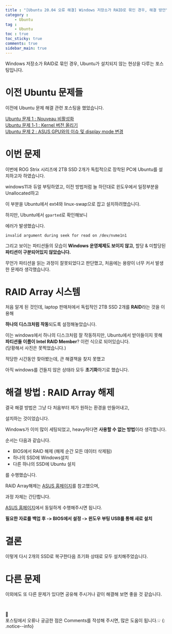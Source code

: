```yaml
---
title : "[Ubuntu 20.04 오류 해결] Windows 저장소가 RAID로 묶인 경우, 해결 방안"
category :
    - Ubuntu
tag :
    - Ubuntu
toc : true
toc_sticky: true
comments: true
sidebar_main: true
---
```


Windows 저장소가 RAID로 묶인 경우, Ubuntu가 설치되지 않는 현상을 다루는 포스팅입니다. 

# 이전 Ubuntu 문제들
이전에 Ubuntu 문제 해결 관련 포스팅을 했었습니다.

[Ubuntu 문제 1 : Nouveau 비활성화](https://lee-jaewon.github.io/ubuntu/CUDA/)<br>
[Ubuntu 문제 1-1 : Kernel 버전 올리기](https://lee-jaewon.github.io/ubuntu/Kernel_ver/)<br>
[Ubuntu 문제 2 : ASUS GPU와의 이슈 및 display mode 변경](https://lee-jaewon.github.io/ubuntu/ubuntu_error_fix(1)/)

# 이번 문제
이번에 ROG Strix 시리즈에 2TB SSD 2개가 독립적으로 장착된 PC에 Ubuntu를 설치하고자 하였습니다.<br>

windows11과 듀얼 부팅하였고, 이전 방법처럼 늘 하던대로 윈도우에서 일정부분을 Unallocated하고

이 부분을 Ubuntu에서 ext4와 linux-swap으로 잡고 설치하려했습니다.

하지만, Ubuntu에서 `gparted`로 확인해보니

에러가 발생했습니다.

```
invalid argument during seek for read on /dev/nvme1n1
```

그리고 보이는 파티션들의 모습이 **Windows 운영체제도 보이지 않고**, 할당 & 미할당된 **파티션이 구분되어있지 않았습니다.**

무언가 파티션을 읽는 과정이 잘못되었다고 판단했고, 처음에는 용량이 너무 커서 발생한 문제라 생각했습니다.

# RAID Array 시스템
처음 알게 된 것인데, laptop 판매처에서 독립적인 2TB SSD 2개를 **RAID**라는 것을 이용해

**하나의 디스크처럼 작동**되도록 설정해놓았습니다.

이는 windows에서 하나의 디스크처럼 잘 작동하지만, Ubuntu에서 받아들이지 못해 **파티션들 이름이 Intel RAID Member**? 이런 식으로 되어있습니다.<br>
(당황해서 사진은 못찍었습니다.)

적당한 시간동안 찾아봤는데, 큰 해결책을 찾지 못했고

아직 windows를 건들지 않은 상태라 모두 **초기화**하기로 했습니다.

# 해결 방법 : RAID Array 해제
결국 해결 방법은 그냥 다 처음부터 제가 원하는 환경을 만들어내고,

설치하는 것이었습니다.

Windows가 이미 많이 세팅되었고, heavy하다면 **사용할 수 없는 방법**이라 생각합니다.

순서는 다음과 같습니다.

- BIOS에서 RAID 해제 (해제 순간 모든 데이터 삭제됨)
- 하나의 SSD에 Windows설치
- 다른 하나의 SSD에 Ubuntu 설치

를 수행했습니다.

RAID Array해제는 [ASUS 홈페이지](https://www.asus.com/kr/support/FAQ/1046579/#a2)를 참고했으며,

과정 자체는 간단합니다.

[ASUS 홈페이지](https://www.asus.com/kr/support/FAQ/1046579/#a2)에서 동일하게 수행해주시면 됩니다.

**필요한 자료를 백업 후 -> BIOS에서 설정 -> 윈도우 부팅 USB를 통해 새로 설치**

# 결론
이렇게 다시 2개의 SSD로 복구한다음 초기화 상태로 모두 설치해주었습니다.

# 다른 문제
이외에도 또 다른 문제가 있다면 공유해 주시거나 같이 해결해 보면 좋을 것 같습니다.

<br>

📣<br>
포스팅에서 오류나 궁금한 점은 Comments를 작성해 주시면, 많은 도움이 됩니다.💡
{: .notice--info}